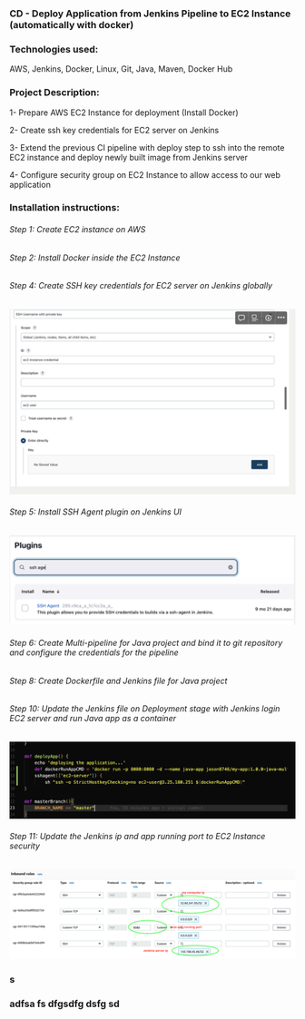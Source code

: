### CD - Deploy Application from Jenkins Pipeline to EC2 Instance (automatically with docker)

### Technologies used:

AWS, Jenkins, Docker, Linux, Git, Java, Maven, Docker Hub

### Project Description:

1- Prepare AWS EC2 Instance for deployment (Install Docker)

2- Create ssh key credentials for EC2 server on Jenkins

3- Extend the previous CI pipeline with deploy step to ssh into the remote EC2 instance and deploy newly built image from Jenkins server

4- Configure security group on EC2 Instance to allow access to our web application

### Installation instructions:

###### Step 1: Create EC2 instance on AWS

###### Step 2: Install Docker inside the EC2 Instance

###### Step 4: Create SSH key credentials for EC2 server on Jenkins globally

![image](image/Screenshot%202023-02-26%20at%207.17.09%20pm.png)

###### Step 5: Install SSH Agent plugin on Jenkins UI

![image](image/Screenshot%202023-02-26%20at%207.17.01%20pm.png)

###### Step 6: Create Multi-pipeline for Java project and bind it to git repository and configure the credentials for the pipeline

###### Step 8: Create Dockerfile and Jenkins file for Java project

###### Step 10: Update the Jenkins file on Deployment stage with Jenkins login EC2 server and run Java app as a container

![image](image/Screenshot%202023-02-26%20at%207.37.42%20pm.png)

###### Step 11: Update the Jenkins ip and app running port to EC2 Instance security

![image](image/Screenshot%202023-02-26%20at%208.17.49%20pm.png)


### s
### adfsa fs dfgsdfg dsfg sd
